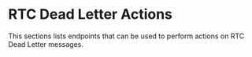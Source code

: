 # RTC Dead Letter Actions

This sections lists endpoints that can be used to perform actions on RTC Dead Letter messages. 